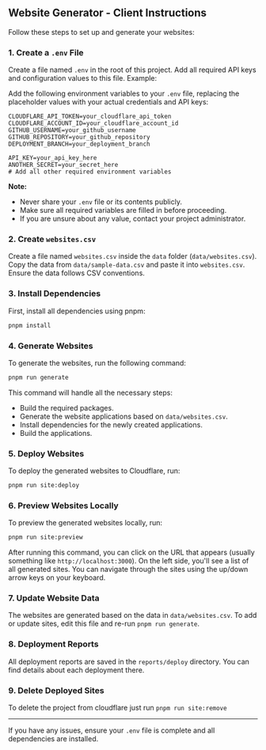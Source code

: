 ## Website Generator - Client Instructions

Follow these steps to set up and generate your websites:

### 1. Create a `.env` File
Create a file named `.env` in the root of this project. Add all required API keys and configuration values to this file. Example:

Add the following environment variables to your `.env` file, replacing the placeholder values with your actual credentials and API keys:

```
CLOUDFLARE_API_TOKEN=your_cloudflare_api_token
CLOUDFLARE_ACCOUNT_ID=your_cloudflare_account_id
GITHUB_USERNAME=your_github_username
GITHUB_REPOSITORY=your_github_repository
DEPLOYMENT_BRANCH=your_deployment_branch

API_KEY=your_api_key_here
ANOTHER_SECRET=your_secret_here
# Add all other required environment variables
```

**Note:**  
- Never share your `.env` file or its contents publicly.
- Make sure all required variables are filled in before proceeding.
- If you are unsure about any value, contact your project administrator.

### 2. Create `websites.csv`
Create a file named `websites.csv` inside the `data` folder (`data/websites.csv`). Copy the data from `data/sample-data.csv` and paste it into `websites.csv`. Ensure the data follows CSV conventions.

### 3. Install Dependencies
First, install all dependencies using pnpm:

```bash
pnpm install
```

### 4. Generate Websites
To generate the websites, run the following command:

```bash
pnpm run generate
```

This command will handle all the necessary steps:
- Build the required packages.
- Generate the website applications based on `data/websites.csv`.
- Install dependencies for the newly created applications.
- Build the applications.

### 5. Deploy Websites
To deploy the generated websites to Cloudflare, run:

```bash
pnpm run site:deploy
```

### 6. Preview Websites Locally
To preview the generated websites locally, run:

```bash
pnpm run site:preview
```

After running this command, you can click on the URL that appears (usually something like `http://localhost:3000`). On the left side, you'll see a list of all generated sites. You can navigate through the sites using the up/down arrow keys on your keyboard.

### 7. Update Website Data
The websites are generated based on the data in `data/websites.csv`. To add or update sites, edit this file and re-run `pnpm run generate`.

### 8. Deployment Reports
All deployment reports are saved in the `reports/deploy` directory. You can find details about each deployment there.

### 9. Delete Deployed Sites
To delete the project from cloudflare just run `pnpm run site:remove`

---
If you have any issues, ensure your `.env` file is complete and all dependencies are installed.
